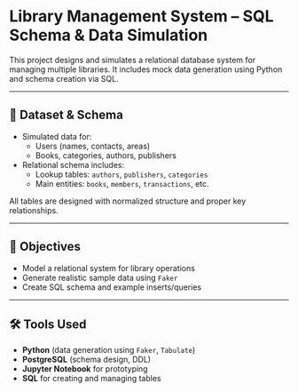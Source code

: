 # Library Management System – SQL Schema & Data Simulation

This project designs and simulates a relational database system for managing multiple libraries. It includes mock data generation using Python and schema creation via SQL.

---

## 📁 Dataset & Schema

- Simulated data for:
  - Users (names, contacts, areas)
  - Books, categories, authors, publishers
- Relational schema includes:
  - Lookup tables: `authors`, `publishers`, `categories`
  - Main entities: `books`, `members`, `transactions`, etc.

All tables are designed with normalized structure and proper key relationships.

---

## 🎯 Objectives

- Model a relational system for library operations
- Generate realistic sample data using `Faker`
- Create SQL schema and example inserts/queries

---

## 🛠 Tools Used

- **Python** (data generation using `Faker`, `Tabulate`)
- **PostgreSQL** (schema design, DDL)
- **Jupyter Notebook** for prototyping
- **SQL** for creating and managing tables
